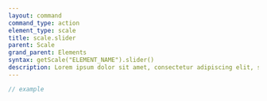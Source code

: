 ```yaml
---
layout: command
command_type: action
element_type: scale
title: scale.slider
parent: Scale
grand_parent: Elements
syntax: getScale("ELEMENT_NAME").slider()
description: Lorem ipsum dolor sit amet, consectetur adipiscing elit, sed do eiusmod tempor incididunt ut labore et dolore magna aliqua. Ut enim ad minim veniam, quis nostrud exercitation ullamco laboris nisi ut aliquip ex ea commodo consequat.
---
```


```javascript
// example
```